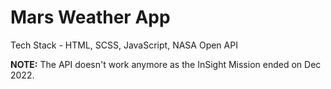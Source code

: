 # Mars Weather App

Tech Stack - HTML, SCSS, JavaScript, NASA Open API

**NOTE:** The API doesn't work anymore as the InSight Mission ended on Dec 2022.
